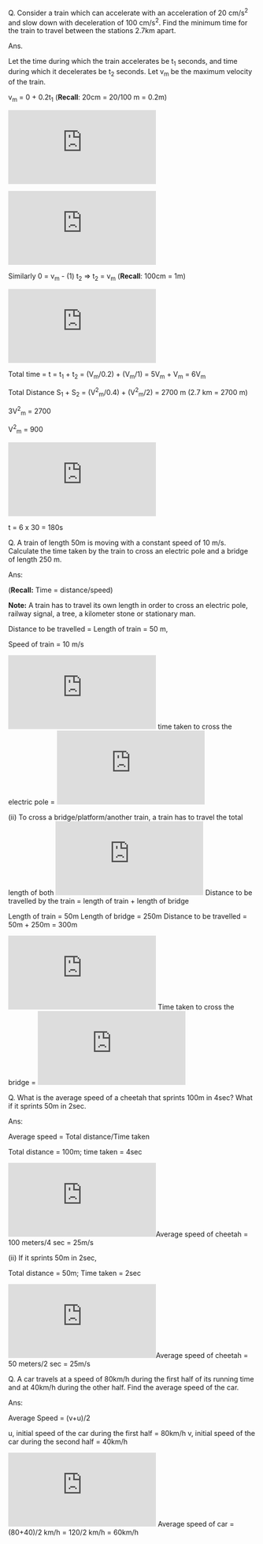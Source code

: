 Q. Consider a train which can accelerate with an acceleration of 20 cm/s<sup>2</sup> and slow down with deceleration of 100 cm/s<sup>2</sup>. Find the minimum time for the train to travel between the stations 2.7km apart.

Ans. 

Let the time during which the train accelerates be t<sub>1</sub> seconds, and time during which it decelerates be t<sub>2</sub> seconds. Let v<sub>m</sub> be the maximum velocity of the train.

v<sub>m</sub> = 0 + 0.2t<sub>1</sub> (**Recall**: 20cm = 20/100 m = 0.2m)

![img](http://latex.codecogs.com/svg.latex?t_1%3D%5Cfrac%7Bv_m%7D%7B0.2%7D)

![img](http://latex.codecogs.com/svg.latex?S_1%3D0%2B%5Cfrac%7B1%7D%7B2%7D%280.2%29%28%5Cfrac%7Bv_m%7D%7B0.2%7D%29%5E2%3D%28%5Cfrac%7B1%7D%7B2%7D%29%28%5Cfrac%7Bv_m%5E2%7D%7B0.2%7D%29%3D%5Cfrac%7Bv_m%5E2%7D%7B0.4%7D)

Similarly 0 = v<sub>m</sub> - (1) t<sub>2</sub> => t<sub>2</sub> = v<sub>m</sub> (**Recall**: 100cm = 1m)

![img](https://latex.codecogs.com/svg.latex?S_2%3D%28%5Cfrac%7Bv_m%2B0%7D%7B2%7D%29t_2%3D%5Cfrac%7Bv_m%7D%7B2%7D%28v_m%29%3D%5Cfrac%7Bv_m%5E2%7D%7B2%7D)

Total time = t = t<sub>1</sub> + t<sub>2</sub> = (V<sub>m</sub>/0.2) + (V<sub>m</sub>/1) = 5V<sub>m</sub> + V<sub>m</sub> = 6V<sub>m</sub>

Total Distance S<sub>1</sub> + S<sub>2</sub> = (V<sup>2</sup><sub>m</sub>/0.4) + (V<sup>2</sup><sub>m</sub>/2) = 2700 m  (2.7 km = 2700 m)

3V<sup>2</sup><sub>m</sub> = 2700

V<sup>2</sup><sub>m</sub> = 900

![img](https://latex.codecogs.com/svg.latex?V_m%3D%5Csqrt%7B900%7D%3D30)

t = 6 x 30 = 180s

Q. A train of length 50m is moving with a constant speed of 10 m/s. Calculate the time taken by the train to cross an electric pole and a bridge of length 250 m.

Ans:

(**Recall:** Time = distance/speed)

**Note:** A train has to travel its own length in order to cross an electric pole, railway signal, a tree, a kilometer stone or stationary man.

Distance to be travelled = Length of train = 50 m,

Speed of train = 10 m/s

![img](https://latex.codecogs.com/svg.latex?%5Cmathbf%7B%5Ctherefore%7D) time taken to cross the electric pole = 
![img](https://latex.codecogs.com/svg.latex?%5Cfrac%7B50m%7D%7B10m%2Fs%7D%3D%5Cfrac%7B50m%7D%7B10m%7D%7B%5Ctimes%7Ds%3D5s)

(ii) To cross a bridge/platform/another train, a train has to travel the total length of both
![img](https://latex.codecogs.com/svg.latex?%5Cmathbf%7B%5Ctherefore%7D) Distance to be travelled by the train
 = length of train + length of bridge

Length of train = 50m
Length of bridge = 250m
Distance to be travelled = 50m + 250m = 300m

![img](https://latex.codecogs.com/svg.latex?%5Cmathbf%7B%5Ctherefore%7D) Time taken to cross the bridge = 
![img](https://latex.codecogs.com/svg.latex?%5Cfrac%7BDistance%7D%7BSpeed%7D%3D%5Cfrac%7B300m%7D%7B10m%2Fs%7D%3D30s)


Q. What is the average speed of a cheetah that sprints 100m in 4sec? What if it sprints 50m in 2sec.

Ans:

Average speed = Total distance/Time taken

Total distance = 100m; time taken = 4sec

![img](https://latex.codecogs.com/svg.latex?%5Cmathbf%7B%5Ctherefore%7D)Average speed of cheetah = 100 meters/4 sec = 25m/s

(ii) If it sprints 50m in 2sec,

Total distance = 50m; Time taken = 2sec

![img](https://latex.codecogs.com/svg.latex?%5Cmathbf%7B%5Ctherefore%7D)Average speed of cheetah = 50 meters/2 sec = 25m/s



Q. A car travels at a speed of 80km/h during the first half of its running time and at 40km/h during the other half. Find the average speed of the car.

Ans:

Average Speed = (v+u)/2

u, initial speed of the car during the first half = 80km/h
v, initial speed of the car during the second half = 40km/h

![img](https://latex.codecogs.com/svg.latex?%5Cmathbf%7B%5Ctherefore%7D) Average speed of car = (80+40)/2 km/h = 120/2 km/h = 60km/h